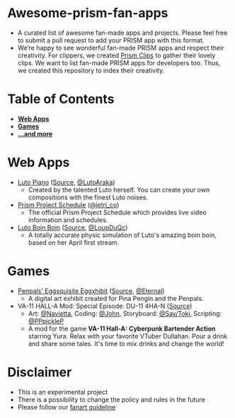 # Awesome-prism-fan-apps
- A curated list of awesome fan-made apps and projects. Please feel free to submit a pull request to add your PRISM app with this format.
- We’re happy to see wonderful fan-made PRISM apps and respect their creativity. For clippers, we created [Prism Clips](https://clips.prismproject.jp) to gather their lovely clips. We want to list fan-made PRISM apps for developers too. Thus, we created this repository to index their creativity.

# Table of Contents
* **[Web Apps](#web-apps)**
* **[Games](#games)**
* **[...and more](#)**

# Web Apps
- [Luto Piano](https://luto-piano.web.app) ([Source](https://github.com/LutoAraka/Luto-piano), [@LutoAraka](https://twitter.com/LutoAraka))
  - Created by the talented Luto herself. You can create your own compositions with the finest Luto noises.
- [Prism Project Schedule](https://schedule.prismproject.jp) ([@jetri_co](https://twitter.com/jetri_co))
  - The official Prism Project Schedule which provides live video information and schedules.
- [Luto Boin Boin](https://freelutomilk.github.io/) ([Source](https://github.com/freelutomilk/freelutomilk.github.io), [@LoupDuQc](https://twitter.com/LoupDuQc))
  - A totally accurate physic simulation of Luto's amazing boin boin, based on her April first stream.

# Games
- [Penpals' Eggsquisite Eggxhibit](https://eternalseraph8.github.io/ppp_game/) ([Source](https://github.com/EternalSeraph8/ppp_game), [@Eternal](https://twitter.com/EternalSeraph88))
  - A digital art exhibit created for Pina Pengin and the Penpals.
- VA-11 HALL-A Mod: Special Episode: DU-11 4HA-N ([Source](https://github.com/EternalSeraph8/Special-Episode-Dullahan))
  - Art: [@Navietta](https://twitter.com/Navietta), Coding: [@John](https://twitter.com/PChuuba), Storyboard: [@Sav/Toki](https://twitter.com/Tamokii), Scripting: [@PPpickleP](https://twitter.com/AutomataVivo)
  - A mod for the game **VA-11 Hall-A: Cyberpunk Bartender Action** starring Yura. Relax with your favorite VTuber Dullahan. Pour a drink and share some tales. It's time to mix drinks and change the world! 

# Disclaimer
- This is an experimental project
- There is a possibility to change the policy and rules in the future
- Please follow our [fanart guideline](https://www.prismproject.jp/terms )
